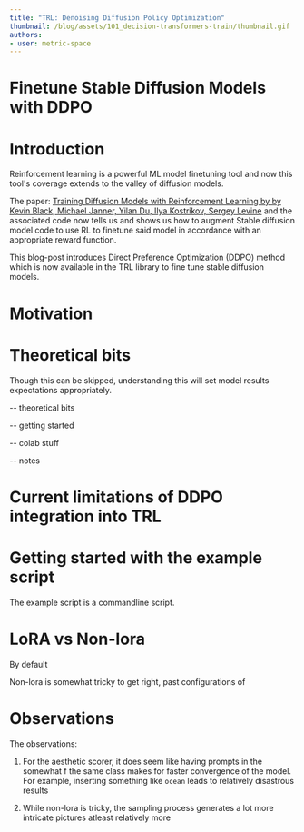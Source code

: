 ```yaml
---
title: "TRL: Denoising Diffusion Policy Optimization" 
thumbnail: /blog/assets/101_decision-transformers-train/thumbnail.gif
authors:
- user: metric-space
---
```


# Finetune Stable Diffusion Models with DDPO

<!-- {blog_metadata} -->
<!-- {authors} -->

# Introduction

Reinforcement learning is a powerful ML model finetuning tool and now this tool's coverage extends to the valley of diffusion models.

The paper: [Training Diffusion Models with Reinforcement Learning by by Kevin Black, Michael Janner, Yilan Du, Ilya Kostrikov, Sergey Levine](https://arxiv.org/abs/2305.13301) and the associated code now tells us and shows us how to augment Stable diffusion model code to use RL to finetune said model in accordance with an appropriate reward function.

This blog-post introduces Direct Preference Optimization (DDPO) method which is now available in the TRL library to fine tune stable diffusion models.


# Motivation 

# Theoretical bits

Though this can be skipped, understanding this will set model results expectations appropriately. 

-- theoretical bits

-- getting started

-- colab stuff

-- notes

# Current limitations of DDPO integration into TRL

# Getting started with the example script

The example script is a commandline script.



# LoRA vs Non-lora

By default

Non-lora is somewhat tricky to get right, past configurations of 



# Observations

The observations: 
1. For the aesthetic scorer, it does seem like having prompts in the somewhat f the same class makes for faster convergence of the model. 
   For example, inserting something like `ocean` leads to relatively disastrous results

2. While non-lora is tricky, the sampling process generates a lot more intricate pictures atleast relatively more 












